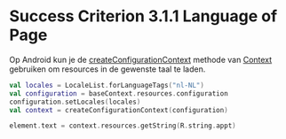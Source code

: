 # Success Criterion 3.1.1 Language of Page

Op Android kun je de [createConfigurationContext](https://developer.android.com/reference/android/content/Context#createConfigurationContext(android.content.res.Configuration)) methode van [Context](https://developer.android.com/reference/android/content/Context) gebruiken om resources in de gewenste taal te laden.

```kotlin
val locales = LocaleList.forLanguageTags("nl-NL")
val configuration = baseContext.resources.configuration
configuration.setLocales(locales)
val context = createConfigurationContext(configuration)

element.text = context.resources.getString(R.string.appt)
```
